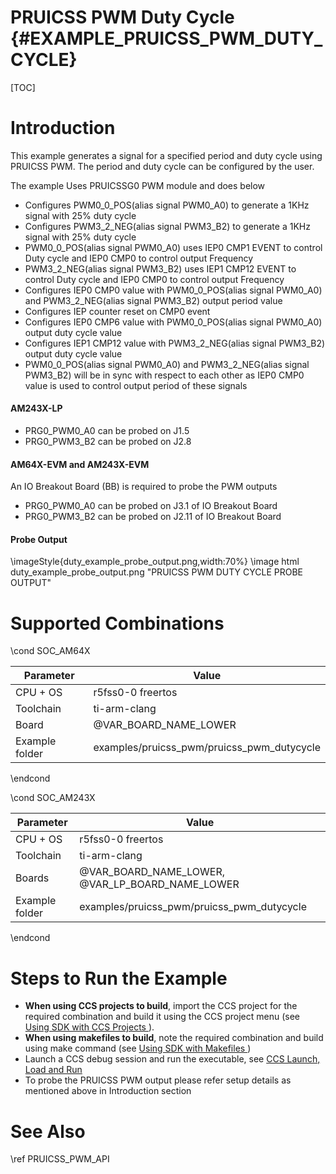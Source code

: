 # PRUICSS PWM Duty Cycle {#EXAMPLE_PRUICSS_PWM_DUTY_CYCLE}

[TOC]

# Introduction

This example generates a signal for a specified period and duty cycle using
PRUICSS PWM. The period and duty cycle can be configured by the user.

The example Uses PRUICSSG0 PWM module and does below

- Configures PWM0_0_POS(alias signal PWM0_A0) to generate a 1KHz signal with 25% duty cycle 
- Configures PWM3_2_NEG(alias signal PWM3_B2) to generate a 1KHz signal with 25% duty cycle 
- PWM0_0_POS(alias signal PWM0_A0) uses IEP0 CMP1 EVENT to control Duty cycle and IEP0 CMP0 to control output Frequency
- PWM3_2_NEG(alias signal PWM3_B2) uses IEP1 CMP12 EVENT to control Duty cycle and IEP0 CMP0 to control output Frequency
- Configures IEP0 CMP0 value with PWM0_0_POS(alias signal PWM0_A0) and PWM3_2_NEG(alias signal PWM3_B2) output period value
- Configures IEP counter reset on CMP0 event
- Configures IEP0 CMP6 value with PWM0_0_POS(alias signal PWM0_A0) output duty cycle value
- Configures IEP1 CMP12 value with PWM3_2_NEG(alias signal PWM3_B2) output duty cycle value
- PWM0_0_POS(alias signal PWM0_A0) and PWM3_2_NEG(alias signal PWM3_B2) will be in sync with respect to each other as IEP0 CMP0 value is used to control output period of these signals

#### AM243X-LP  
- PRG0_PWM0_A0 can be probed on J1.5
- PRG0_PWM3_B2 can be probed on J2.8

#### AM64X-EVM and AM243X-EVM 
An IO Breakout Board (BB) is required to probe the PWM outputs
- PRG0_PWM0_A0 can be probed on J3.1 of IO Breakout Board
- PRG0_PWM3_B2 can be probed on J2.11 of IO Breakout Board

#### Probe Output

\imageStyle{duty_example_probe_output.png,width:70%}
\image html duty_example_probe_output.png "PRUICSS PWM DUTY CYCLE PROBE OUTPUT"

# Supported Combinations

\cond SOC_AM64X

 Parameter      | Value
 ---------------|-----------
 CPU + OS       | r5fss0-0 freertos
 Toolchain      | ti-arm-clang
 Board          | @VAR_BOARD_NAME_LOWER
 Example folder | examples/pruicss_pwm/pruicss_pwm_dutycycle

\endcond

\cond SOC_AM243X

 Parameter      | Value
 ---------------|-----------
 CPU + OS       | r5fss0-0 freertos
 Toolchain      | ti-arm-clang
 Boards         | @VAR_BOARD_NAME_LOWER, @VAR_LP_BOARD_NAME_LOWER
 Example folder | examples/pruicss_pwm/pruicss_pwm_dutycycle

\endcond

# Steps to Run the Example

- **When using CCS projects to build**, import the CCS project for the required combination
  and build it using the CCS project menu (see <a href="@VAR_MCU_SDK_DOCS_PATH/CCS_PROJECTS_PAGE.html" target="_blank"> Using SDK with CCS Projects </a>).
- **When using makefiles to build**, note the required combination and build using
  make command (see <a href="@VAR_MCU_SDK_DOCS_PATH/MAKEFILE_BUILD_PAGE.html" target="_blank"> Using SDK with Makefiles </a>)
- Launch a CCS debug session and run the executable, see <a href="@VAR_MCU_SDK_DOCS_PATH/CCS_LAUNCH_PAGE.html" target="_blank">  CCS Launch, Load and Run </a>
- To probe the PRUICSS PWM output please refer setup details as mentioned above in Introduction section

# See Also

\ref PRUICSS_PWM_API


